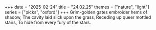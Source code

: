 +++
date = "2025-02-24"
title = "24.02.25"
themes = ["nature", "light"]
series = ["picks", "oxford"]
+++
Grim-golden gates embroider hems of shadow,
The cavity laid slick upon the grass,
Receding up queer mottled stairs,
To hide from every fury of the stars.
